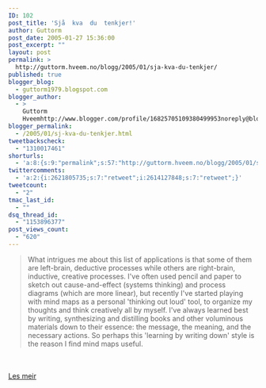 ```yaml
---
ID: 102
post_title: 'Sjå  kva  du  tenkjer!'
author: Guttorm
post_date: 2005-01-27 15:36:00
post_excerpt: ""
layout: post
permalink: >
  http://guttorm.hveem.no/blogg/2005/01/sja-kva-du-tenkjer/
published: true
blogger_blog:
  - guttorm1979.blogspot.com
blogger_author:
  - >
    Guttorm
    Hveemhttp://www.blogger.com/profile/16825705109380499953noreply@blogger.com
blogger_permalink:
  - /2005/01/sj-kva-du-tenkjer.html
tweetbackscheck:
  - "1310017461"
shorturls:
  - 'a:8:{s:9:"permalink";s:57:"http://guttorm.hveem.no/blogg/2005/01/sja-kva-du-tenkjer/";s:7:"tinyurl";s:25:"http://tinyurl.com/8flebj";s:4:"isgd";s:17:"http://is.gd/gGyX";s:5:"bitly";s:18:"http://bit.ly/4DxB";s:5:"snipr";s:22:"http://snipr.com/agvfo";s:5:"snurl";s:22:"http://snurl.com/agvfo";s:7:"snipurl";s:24:"http://snipurl.com/agvfo";s:4:"trim";s:17:"http://tr.im/barp";}'
twittercomments:
  - 'a:2:{i:2621805735;s:7:"retweet";i:2614127848;s:7:"retweet";}'
tweetcount:
  - "2"
tmac_last_id:
  - ""
dsq_thread_id:
  - "1153896377"
post_views_count:
  - "620"
---
```

<blockquote>What intrigues me about this list of applications is that some of them are left-brain, deductive processes while others are right-brain, inductive, creative processes. I've often used pencil and paper to sketch out cause-and-effect (systems thinking) and process diagrams (which are more linear), but recently I've started playing with mind maps as a personal 'thinking out loud' tool, to organize my thoughts and think creatively all by myself. I've always learned best by writing, synthesizing and distilling books and other voluminous materials down to their essence: the message, the meaning, and the necessary actions. So perhaps this 'learning by writing down' style is the reason I find mind maps useful. </blockquote><br /><br /><a href="http://blogs.salon.com/0002007/categories/businessInnovation/2005/01/05.html">Les meir</a>